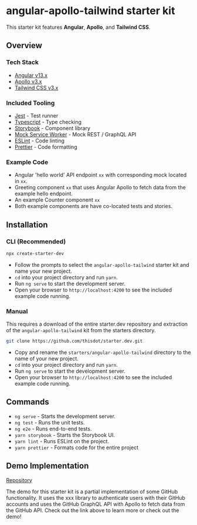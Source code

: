 # angular-apollo-tailwind starter kit

This starter kit features **Angular**, **Apollo**, and **Tailwind CSS**.

## Overview

### Tech Stack

- [Angular v13.x](https://nextjs.org)
- [Apollo v3.x](https://reactjs.org)
- [Tailwind CSS v3.x](https://tailwindcss.com/)

### Included Tooling

- [Jest](https://jestjs.io/) - Test runner
- [Typescript](https://www.typescriptlang.org/) - Type checking
- [Storybook](https://storybook.js.org/) - Component library
- [Mock Service Worker](https://mswjs.io/) - Mock REST / GraphQL API
- [ESLint](https://eslint.org/) - Code linting
- [Prettier](https://prettier.io/) - Code formatting

### Example Code

- Angular 'hello world' API endpoint `xx` with corresponding mock located in `xx`.
- Greeting component `xx` that uses Angular Apollo to fetch data from the example hello endpoint.
- An example Counter component `xx`
- Both example components are have co-located tests and stories.

## Installation

### CLI (Recommended)

```bash
npx create-starter-dev
```

- Follow the prompts to select the `angular-apollo-tailwind` starter kit and name your new project.
- `cd` into your project directory and run `yarn`.
- Run `ng serve` to start the development server.
- Open your browser to `http://localhost:4200` to see the included example code running.

### Manual

This requires a download of the entire starter.dev repository and extraction of the `angular-apollo-tailwind` kit from the starters directory.

```bash
git clone https://github.com/thisdot/starter.dev.git
```

- Copy and rename the `starters/angular-apollo-tailwind` directory to the name of your new project.
- `cd` into your project directory and run `yarn`.
- Run `ng serve` to start the development server.
- Open your browser to `http://localhost:4200` to see the included example code running.

## Commands

- `ng serve` - Starts the development server.
- `ng test` - Runs the unit tests.
- `ng e2e` - Runs end-to-end tests.
- `yarn storybook` - Starts the Storybook UI.
- `yarn lint` - Runs ESLint on the project.
- `yarn prettier` - Formats code for the entire project

## Demo Implementation

[Repository](https://github.com/thisdot/starter.dev-showcases/tree/main/angular-apollo-tailwind)

The demo for this starter kit is a partial implementation of some GitHub functionality. It uses the xxx library to authenticate users with their GitHub accounts and uses the GitHub GraphQL API with Apollo to fetch data from the GitHub API. Check out the link above to learn more or check out the demo!